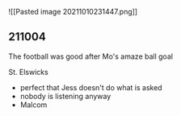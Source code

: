 
![[Pasted image 20211010231447.png]]

## 211004
The football was good after Mo's amaze ball goal

St. Elswicks
- perfect that Jess doesn't do what is asked
- nobody is listening anyway
- Malcom

